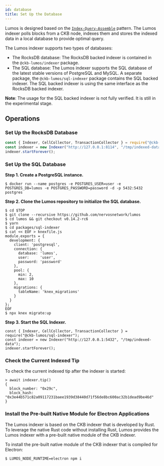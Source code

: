 ```yaml
---
id: database
title: Set Up the Database
---
```

Lumos is designed based on the [`Index-Query-Assemble`](https://docs.nervos.org/docs/reference/cell#index-query-assemble-pattern) pattern. The Lumos indexer polls blocks from a CKB node, indexes them and stores the indexed data in a local database to provide optimal query.

<!--Dapps built with Lumos must have an indexer configured and running.-->

The Lumos indexer supports two types of databases:

- The RocksDB database: The RocksDB backed indexer is contained in the  `@ckb-lumos/indexer` package.
- The SQL database: The Lumos indexer supports the SQL database of the latest stable versions of PostgreSQL and MySQL. A separate package, the `@ckb-lumos/sql-indexer` package contains the SQL backed indexer. The SQL backed indexer is using the same interface as the RocksDB backed indexer. 

**Note**:  The usage for the SQL backed indexer is not fully verified. It is still in the experimental stage.

<!--Note this issue is actually caused since we are still leveraging the old native node module solution. We are also evaluating other solutions, such as [N-API](https://medium.com/@atulanand94/beginners-guide-to-writing-nodejs-addons-using-c-and-n-api-node-addon-api-9b3b718a9a7f), which is based on a stable API, so there is no need to recompile everything for a different Node.js version. We do hope that in later versions, we can convert to N-API so there is not need to deal with inconsistent module versions.-->

## Operations

### Set Up the RocksDB Database

```javascript
const { Indexer, CellCollector, TransactionCollector } = require("@ckb-lumos/indexer");
const indexer = new Indexer("http://127.0.0.1:8114", "/tmp/indexed-data");
indexer.startForever();
```

### Set Up the SQL Database

**Step 1. Create a PostgreSQL instance.**

```
$ docker run --name postgres -e POSTGRES_USER=user -e POSTGRES_DB=lumos -e POSTGRES_PASSWORD=password -d -p 5432:5432 postgres
```

**Step 2. Clone the Lumos repository to initialize the SQL database.**

```
$ cd $TOP
$ git clone --recursive https://github.com/nervosnetwork/lumos
$ cd lumos && git checkout v0.14.2-rc6
$ yarn
$ cd packages/sql-indexer
$ cat << EOF > knexfile.js
module.exports = {
  development: {
    client: 'postgresql',
    connection: {
      database: 'lumos',
      user:     'user',
      password: 'password'
    },
    pool: {
      min: 2,
      max: 10
    },
    migrations: {
      tableName: 'knex_migrations'
    }
  }
};
EOF
$ npx knex migrate:up
```

**Step 3. Start the SQL Indexer.**

```
const { Indexer, CellCollector, TransactionCollector } = require("@ckb-lumos/sql-indexer");
const indexer = new Indexer("http://127.0.0.1:5432", "/tmp/indexed-data");
indexer.startForever();
```

### Check the Current Indexed Tip

To check the current indexed tip after the indexer is started:

```
> await indexer.tip()
{
  block_number: "0x29c",
  block_hash: "0x3e44b571c82a09117231baee1939d38440d71f56de8bc600ac32b1dead9be46d"
}
```

### Install the Pre-built Native Module for Electron Applications

The Lumos indexer is based on the CKB indexer that is developed by Rust. To leverage the native Rust code without installing Rust, Lumos provides the Lumos indexer with a pre-built native module of the CKB indexer.

<!--Electron has a different application binary interface (ABI) from a given Node.js binary, that will cause different Node.js version errors for Electron applications. So the pre-built native module of the CKB indexer needs to be used.-->

<!--First, we do provide pre-built binaries linked with electron's node version.-->

To install the pre-built native module of the CKB indexer that is compiled for Electron: 

<!--Install npm dependencies in your Electron app to make sure the pre-built native modules compiled for Electron to be downloaded.-->

```bash
$ LUMOS_NODE_RUNTIME=electron npm i
```

<!--You can also follow the [steps](https://neon-bindings.com/docs/electron-apps) in Neon's documentation to rebuild the modules.--><!--Note: This workaround requires to install Rust on the system.-->
